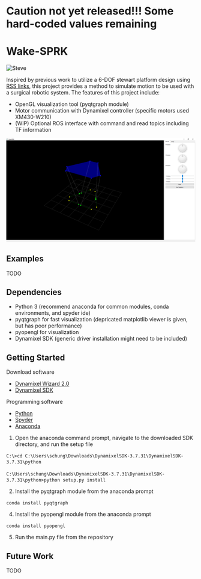 # Caution not yet released!!! Some hard-coded values remaining

# Wake-SPRK
![Steve][SteveDance]

Inspired by previous work to utilize a 6-DOF stewart platform design using [RSS links][1], this project provides a method to simulate motion to be used with a surgical robotic system.
The features of this project include:
* OpenGL visualization tool (pyqtgraph module)
* Motor communication with Dynamixel controller (specific motors used XM430-W210)
* (WIP) Optional ROS interface with command and read topics including TF information

![UI](Media/ui.PNG)
## Examples
TODO 

## Dependencies
* Python 3 (recommend anaconda for common modules, conda environments, and spyder ide)
* pyqtgraph for fast visualization (depricated matplotlib viewer is given, but has poor performance)
* pyopengl for visualization
* Dynamixel SDK (generic driver installation might need to be included)

## Getting Started
Download software
* [Dynamixel Wizard 2.0][2]
* [Dynamixel SDK][3]

Programming software
* [Python][4] 
* [Spyder][5] 
* [Anaconda][6] 

1. Open the anaconda command prompt, navigate to the downloaded SDK directory, and run the setup file
```
C:\>cd C:\Users\schung\Downloads\DynamixelSDK-3.7.31\DynamixelSDK-3.7.31\python

C:\Users\schung\Downloads\DynamixelSDK-3.7.31\DynamixelSDK-3.7.31\python>python setup.py install
```
2. Install the pyqtgraph module from the anaconda prompt
```
conda install pyqtgraph
```
4. Install the pyopengl module from the anaconda prompt
```
conda install pyopengl
```
5. Run the main.py file from the repository

## Future Work
TODO




[1]: https://github.com/BerkeleyAutomation/sprk]
[2]: https://emanual.robotis.com/docs/en/software/dynamixel/dynamixel_wizard2/#software-installation
[3]: https://emanual.robotis.com/docs/en/software/dynamixel/dynamixel_sdk/download/#repository
[4]: https://www.python.org/downloads/
[5]: https://www.spyder-ide.org/
[6]: https://www.anaconda.com/
[SteveDance]: Media/Steve%20Dance.gif
